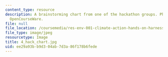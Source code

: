```yaml
---
content_type: resource
description: A brainstorming chart from one of the hackathon groups. Photo by MIT
  OpenCourseWare.
file: null
file_location: /coursemedia/res-env-001-climate-action-hands-on-harnessing-science-with-communities-to-cut-carbon-january-iap-2017/ee29a93bb9d304ab7d3a86f178b6fede_4_hack_chart.jpg
file_type: image/jpeg
resourcetype: Image
title: 4_hack_chart.jpg
uid: ee29a93b-b9d3-04ab-7d3a-86f178b6fede
---
```

